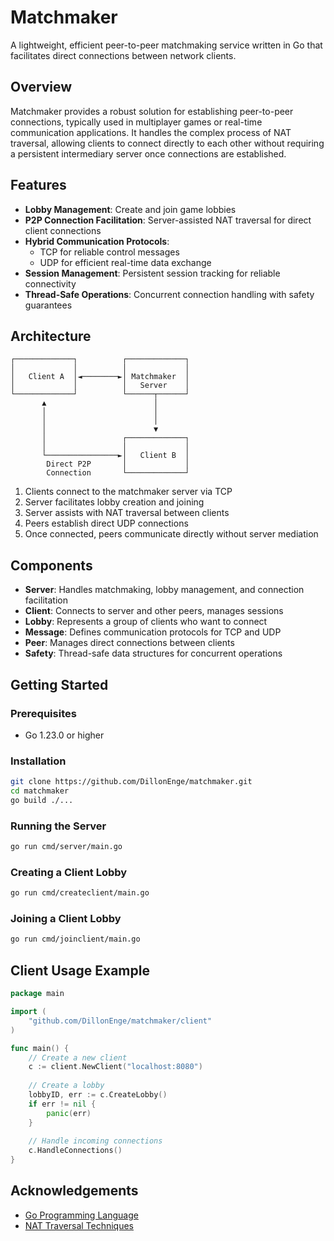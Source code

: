 # Matchmaker

A lightweight, efficient peer-to-peer matchmaking service written in Go that facilitates direct connections between network clients.

## Overview

Matchmaker provides a robust solution for establishing peer-to-peer connections, typically used in multiplayer games or real-time communication applications. It handles the complex process of NAT traversal, allowing clients to connect directly to each other without requiring a persistent intermediary server once connections are established.

## Features

- **Lobby Management**: Create and join game lobbies
- **P2P Connection Facilitation**: Server-assisted NAT traversal for direct client connections
- **Hybrid Communication Protocols**:
  - TCP for reliable control messages
  - UDP for efficient real-time data exchange
- **Session Management**: Persistent session tracking for reliable connectivity
- **Thread-Safe Operations**: Concurrent connection handling with safety guarantees

## Architecture

```
┌─────────────┐          ┌─────────────┐
│             │          │             │
│   Client A  │◄────────►│ Matchmaker  │
│             │          │   Server    │
└─────────────┘          └──────┬──────┘
       ▲                        │
       │                        │
       │                        │
       │                        ▼
       │                 ┌─────────────┐
       │                 │             │
       └────────────────►│   Client B  │
        Direct P2P       │             │
        Connection       └─────────────┘
```

1. Clients connect to the matchmaker server via TCP
2. Server facilitates lobby creation and joining
3. Server assists with NAT traversal between clients
4. Peers establish direct UDP connections
5. Once connected, peers communicate directly without server mediation

## Components

- **Server**: Handles matchmaking, lobby management, and connection facilitation
- **Client**: Connects to server and other peers, manages sessions
- **Lobby**: Represents a group of clients who want to connect
- **Message**: Defines communication protocols for TCP and UDP
- **Peer**: Manages direct connections between clients
- **Safety**: Thread-safe data structures for concurrent operations

## Getting Started

### Prerequisites

- Go 1.23.0 or higher

### Installation

```bash
git clone https://github.com/DillonEnge/matchmaker.git
cd matchmaker
go build ./...
```

### Running the Server

```bash
go run cmd/server/main.go
```

### Creating a Client Lobby

```bash
go run cmd/createclient/main.go
```

### Joining a Client Lobby

```bash
go run cmd/joinclient/main.go
```

## Client Usage Example

```go
package main

import (
    "github.com/DillonEnge/matchmaker/client"
)

func main() {
    // Create a new client
    c := client.NewClient("localhost:8080")
    
    // Create a lobby
    lobbyID, err := c.CreateLobby()
    if err != nil {
        panic(err)
    }
    
    // Handle incoming connections
    c.HandleConnections()
}
```

## Acknowledgements

- [Go Programming Language](https://golang.org/)
- [NAT Traversal Techniques](https://en.wikipedia.org/wiki/NAT_traversal)

